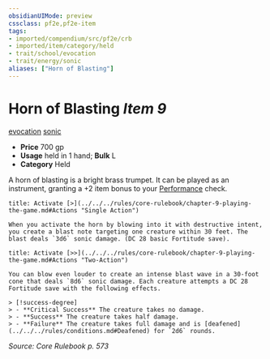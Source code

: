 ```yaml
---
obsidianUIMode: preview
cssclass: pf2e,pf2e-item
tags:
- imported/compendium/src/pf2e/crb
- imported/item/category/held
- trait/school/evocation
- trait/energy/sonic
aliases: ["Horn of Blasting"]
---
```

# Horn of Blasting *Item 9*  
[evocation](evocation.md)  [sonic](sonic.md)  

- **Price** 700 gp
- **Usage** held in 1 hand; **Bulk** L
- **Category** Held

A horn of blasting is a bright brass trumpet. It can be played as an instrument, granting a +2 item bonus to your [Performance](../../skills.md#Performance) check.

```ad-embed-ability
title: Activate [>](../../../rules/core-rulebook/chapter-9-playing-the-game.md#Actions "Single Action")

When you activate the horn by blowing into it with destructive intent, you create a blast note targeting one creature within 30 feet. The blast deals `3d6` sonic damage. (DC 28 basic Fortitude save).
```

```ad-embed-ability
title: Activate [>>](../../../rules/core-rulebook/chapter-9-playing-the-game.md#Actions "Two-Action")

You can blow even louder to create an intense blast wave in a 30-foot cone that deals `8d6` sonic damage. Each creature attempts a DC 28 Fortitude save with the following effects.

> [!success-degree] 
> - **Critical Success** The creature takes no damage.
> - **Success** The creature takes half damage.
> - **Failure** The creature takes full damage and is [deafened](../../../rules/conditions.md#Deafened) for `2d6` rounds.
```

*Source: Core Rulebook p. 573*
